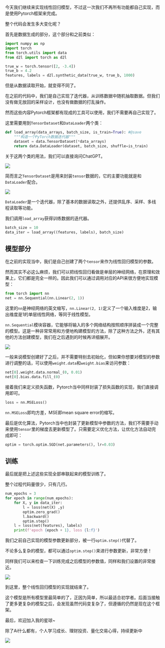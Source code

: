 今天我们继续来实现线性回归模型，不过这一次我们不再所有功能都自己实现，而是使用Pytorch框架来完成。



整个代码会发生多大变化呢？



首先是数据生成的部分，这个部分和之前类似：



```python
import numpy as np
import torch
from torch.utils import data
from d2l import torch as d2l
```



```python
true_w = torch.tensor([2, -3.4])
true_b = 4.2
features, labels = d2l.synthetic_data(true_w, true_b, 1000)
```



但是从数据读取开始，就变得不同了。



在之前的代码中，我们是自己实现了迭代器，从训练数据中随机抽取数据。但我们没有做无放回的采样设计，也没有做数据的打乱操作。



然而这些内容Pytorch框架都有现成的工具可以使用，我们不需要再自己实现了。



这里需要用到`TensorDataset`和`DataLoader`两个类：



```python
def load_array(data_arrays, batch_size, is_train=True): #@save
    """构造一个PyTorch数据迭代器"""
    dataset = data.TensorDataset(*data_arrays)
    return data.DataLoader(dataset, batch_size, shuffle=is_train)
```



关于这两个类的用法，我们可以直接询问ChatGPT。




![](https://moutsea-blog.oss-cn-hangzhou.aliyuncs.com/image-20240130205806993.png)

简而言之`TensorDataset`是用来封装`tensor`数据的，它的主要功能就是和`DataLoader`配合。



![](https://moutsea-blog.oss-cn-hangzhou.aliyuncs.com/image-20240130205832583.png)

`DataLoader`是一个迭代器，除了基本的数据读取之外，还提供乱序、采样、多线程读取等功能。

我们调用`load_array`获得训练数据的迭代器。



```python
batch_size = 10
data_iter = load_array((features, labels), batch_size)
```



## 模型部分



在之前的实现当中，我们是自己创建了两个`tensor`来作为线性回归模型的参数。



然而其实不必这么麻烦，我们可以把线性回归看做是单层的神经网络，在原理和效果上，它们都是完全一样的。因此我们可以通过调用对应的API来很方便地实现模型：



```python
from torch import nn
net = nn.Sequential(nn.Linear(2, 1))
```



这里的`nn`是神经网络的英文缩写，`nn.Linear(2, 1)`定义了一个输入维度是2，输出维度是1的单层线性网络，等同于线性模型。



`nn.Sequential`模块容器，它能够将输入的多个网络结构按照顺序拼装成一个完整的模型。这是一种非常常用和方便地构建模型的方法，除了这种方法之外，还有其他的方法创建模型，我们在之后遇到的时候再详细展开。



![](https://moutsea-blog.oss-cn-hangzhou.aliyuncs.com/image-20240130212121856.png)



一般来说模型创建好了之后，并不需要特别去初始化，但如果你想要对模型的参数进行调整的话，可以使用`weight.data`和`weight.bias`来访问参数：



```python
net[0].weight.data.normal_(0, 0.01)
net[0].bias.data.fill_(0)
```



接着我们来定义损失函数，Pytorch当中同样封装了损失函数的实现，我们直接调用即可。



```python
loss = nn.MSELoss()
```



`nn.MSELoss`即均方差，MSE即mean square error的缩写。



最后是优化算法，Pytorch当中也封装了更新模型中参数的方法，我们不需要手动来使用`tensor`里的梯度去更新模型了。只需要定义优化方法，让优化方法自动完成即可：



```python
optim = torch.optim.SGD(net.parameters(), lr=0.03)
```



## 训练



最后就是把上述这些实现全部串联起来的模型训练了。


整个过程代码量很少，只有几行。



```python
num_epochs = 3
for epoch in range(num_epochs):
    for X, y in data_iter:
        l = loss(net(X) ,y)
        optim.zero_grad()
        l.backward()
        optim.step()
    l = loss(net(features), labels)
    print(f'epoch {epoch + 1}, loss {l:f}')
```



我们之前自己实现的模型参数更新部分，被一行`optim.step()`代替了。



不论多么复杂的模型，都可以通过`optim.step()`来进行参数更新，非常方便！



同样我们可以来检查一下训练完成之后模型的参数值，同样和我们设置的非常接近。



![](https://moutsea-blog.oss-cn-hangzhou.aliyuncs.com/image-20240130230359334.png)



到这里，整个线性回归模型的实现就结束了。



这个模型是所有模型里最简单的了，正因为简单，所以最适合初学者。后面当接触了更多更复杂的模型之后，会发现虽然代码变复杂了，但遵循的仍然是现在这个框架。



最后，欢迎加入我的星球~



除了Ai什么都有，个人学习成长、理财投资、量化交易心得，持续更新中



![](https://moutsea-blog.oss-cn-hangzhou.aliyuncs.com/%E6%98%9F%E7%90%83%E4%BC%98%E6%83%A0%E5%88%B8%20(6).jpeg)